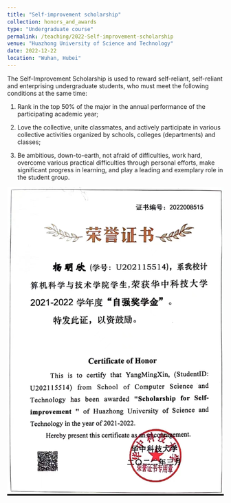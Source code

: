 ```yaml
---
title: "Self-improvement scholarship"
collection: honors_and_awards
type: "Undergraduate course"
permalink: /teaching/2022-Self-improvement-scholarship
venue: "Huazhong University of Science and Technology"
date: 2022-12-22
location: "Wuhan, Hubei"
---
```


The Self-Improvement Scholarship is used to reward self-reliant, self-reliant and enterprising undergraduate students, who must meet the following conditions at the same time:

1. Rank in the top 50% of the major in the annual performance of the participating academic year;

2. Love the collective, unite classmates, and actively participate in various collective activities organized by schools, colleges (departments) and classes;

3. Be ambitious, down-to-earth, not afraid of difficulties, work hard, overcome various practical difficulties through personal efforts, make significant progress in learning, and play a leading and exemplary role in the student group.

<img src='/images/2022-Self-improvement-scholarship.png'>

